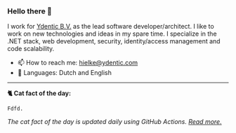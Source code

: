### Hello there 👋

I work for [Ydentic B.V.](https://github.com/Ydentic) as the lead software developer/architect. I like to work on new technologies and ideas in my spare time. I specialize in the .NET stack, web development, security, identity/access management and code scalability.

- 📫 How to reach me: hielke@ydentic.com
- 💬 Languages: Dutch and English

---

**🐈 Cat fact of the day:**
```
Fdfd.
```

*The cat fact of the day is updated daily using GitHub Actions. [Read more.](https://github.com/hlhielkema/cat_facts_readme)*

<!--
**hlhielkema/hlhielkema** is a ✨ _special_ ✨ repository because its `README.md` (this file) appears on your GitHub profile.

Here are some ideas to get you started:

- 🔭 I’m currently working on ...
- 🌱 I’m currently learning ...
- 👯 I’m looking to collaborate on ...
- 🤔 I’m looking for help with ...
- 💬 Ask me about ...
- 📫 How to reach me: ...
- 😄 Pronouns: ...
- ⚡ Fun fact: ...
-->
